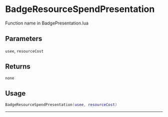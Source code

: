 # BadgeResourceSpendPresentation
Function name in BadgePresentation.lua
## Parameters
`usee`, `resourceCost`
## Returns
`none`
## Usage
```lua
BadgeResourceSpendPresentation(usee, resourceCost)
```
---

